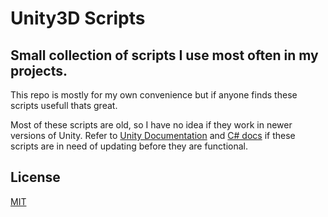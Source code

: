 
# Unity3D Scripts

## Small collection of scripts I use most often in my projects.

This repo is mostly for my own convenience but if anyone finds these scripts usefull thats great.

Most of these scripts are old, so I have no idea if they work in newer versions of Unity.
Refer to [Unity Documentation](https://docs.unity.com/) and [C# docs](https://learn.microsoft.com/en-us/dotnet/csharp/) if these scripts are in need of updating before they are functional.


## License

[MIT](https://github.com/ppyLEK/Unity3D-Scripts/blob/main/LICENSE)

